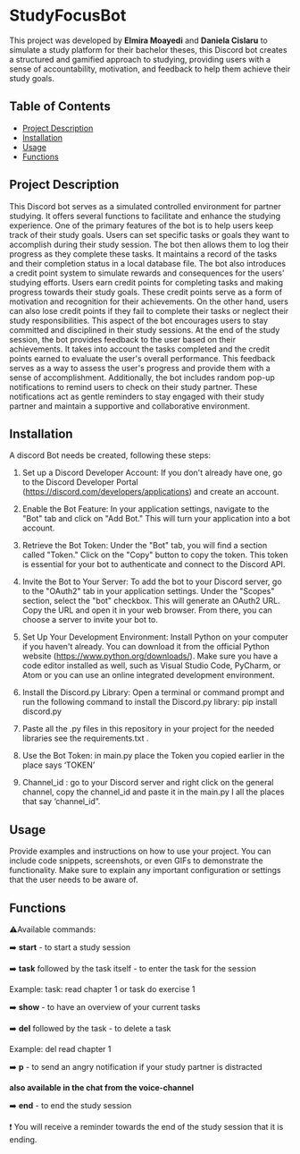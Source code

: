 

# StudyFocusBot

This project was developed by **Elmira Moayedi** and **Daniela Cislaru** to simulate a study platform for their bachelor theses, this Discord bot creates a structured and gamified approach to studying, providing users with a sense of accountability, motivation, and feedback to help them achieve their study goals.


## Table of Contents

- [Project Description](#project-description)
- [Installation](#installation)
- [Usage](#usage)
- [Functions](#functions)


## Project Description

This Discord bot serves as a simulated controlled environment for partner studying. It offers several functions to facilitate and enhance the studying experience.
One of the primary features of the bot is to help users keep track of their study goals. Users can set specific tasks or goals they want to accomplish during their study session. The bot then allows them to log their progress as they complete these tasks. It maintains a record of the tasks and their completion status in a local database file.
The bot also introduces a credit point system to simulate rewards and consequences for the users' studying efforts. Users earn credit points for completing tasks and making progress towards their study goals. These credit points serve as a form of motivation and recognition for their achievements.
On the other hand, users can also lose credit points if they fail to complete their tasks or neglect their study responsibilities. This aspect of the bot encourages users to stay committed and disciplined in their study sessions.
At the end of the study session, the bot provides feedback to the user based on their achievements. It takes into account the tasks completed and the credit points earned to evaluate the user's overall performance. This feedback serves as a way to assess the user's progress and provide them with a sense of accomplishment.
Additionally, the bot includes random pop-up notifications to remind users to check on their study partner. These notifications act as gentle reminders to stay engaged with their study partner and maintain a supportive and collaborative environment.






## Installation

A discord Bot needs be created, following these steps:

1. Set up a Discord Developer Account: If you don't already have one, go to the Discord Developer Portal (https://discord.com/developers/applications) and create an account.

2. Enable the Bot Feature: In your application settings, navigate to the "Bot" tab and click on "Add Bot." This will turn your application into a bot account.

3. Retrieve the Bot Token: Under the "Bot" tab, you will find a section called "Token." Click on the "Copy" button to copy the token. This token is essential for your bot to authenticate and connect to the Discord API.
4. Invite the Bot to Your Server: To add the bot to your Discord server, go to the "OAuth2" tab in your application settings. Under the "Scopes" section, select the "bot" checkbox. This will generate an OAuth2 URL. Copy the URL and open it in your web browser. From there, you can choose a server to invite your bot to.
5. Set Up Your Development Environment: Install Python on your computer if you haven't already. You can download it from the official Python website (https://www.python.org/downloads/). Make sure you have a code editor installed as well, such as Visual Studio Code, PyCharm, or Atom or you can use an online integrated development environment.
6. Install the Discord.py Library: Open a terminal or command prompt and run the following command to install the Discord.py library:     pip install discord.py
7. Paste all the .py files in this repository in your project for the needed libraries see the requirements.txt .
8. Use the Bot Token: in main.py place the Token you copied earlier in the place says ‘TOKEN’
9. Channel_id : go to your Discord server and right click on the general channel, copy the channel_id and paste it in the main.py I all the places that say ‘channel_id”.



## Usage

Provide examples and instructions on how to use your project. You can include code snippets, screenshots, or even GIFs to demonstrate the functionality. Make sure to explain any important configuration or settings that the user needs to be aware of.

## Functions

:warning:Available commands:

:arrow_right: **start** - to start a study session

:arrow_right: **task** followed by the task itself - to enter the task for the session

Example: task: read chapter 1 or task do exercise 1

:arrow_right: **show** - to have an overview of your current tasks

:arrow_right: **del** followed by the task - to delete a task

Example: del read chapter 1

:arrow_right: **p** - to send an angry notification if your study partner is distracted

__also available in the chat from the voice-channel__

:arrow_right: **end** - to end the study session

:exclamation: You will receive a reminder towards the end of the study session that it is ending.



